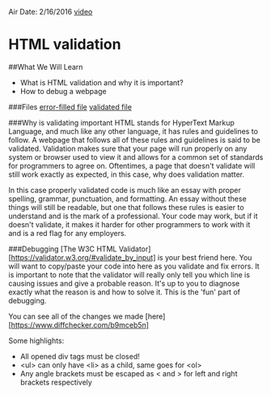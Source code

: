 Air Date: 2/16/2016
[video][recording]

# HTML validation


##What We Will Learn

- What is HTML validation and why it is important?
- How to debug a webpage

###Files
[error-filled file](non-validating.html)
[validated file](validating.html)

###Why is validating important
HTML stands for HyperText Markup Language, and much like any other language, it has rules and guidelines to follow. A webpage that follows all of these rules and guidelines is said to be validated. Validation makes sure that your page will run properly on any system or browser used to view it and allows for a common set of standards for programmers to agree on. Oftentimes, a page that doesn't validate will still work exactly as expected, in this case, why does validation matter.

In this case properly validated code is much like an essay with proper spelling, grammar, punctuation, and formatting. An essay without these things will still be readable, but one that follows these rules is easier to understand and is the mark of a professional. Your code may work, but if it doesn't validate, it makes it harder for other programmers to work with it and is a red flag for any employers.

###Debugging
[The W3C HTML Validator][https://validator.w3.org/#validate_by_input] is your best friend here. You will want to copy/paste your code into here as you validate and fix errors. It is important to note that the validator will really only tell you which line is causing issues and give a probable reason. It's up to you to diagnose exactly what the reason is and how to solve it. This is the 'fun' part of debugging.

You can see all of the changes we made [here][https://www.diffchecker.com/b9mceb5n]

Some highlights:
- All opened div tags must be closed!
- \<ul\> can only have \<li\> as a child, same goes for \<ol\>
- Any angle brackets must be escaped as &lt; and &gt; for left and right brackets respectively

[recording]: https://www.youtube.com/watch?v=vxe8LE0VgZY#t=17
